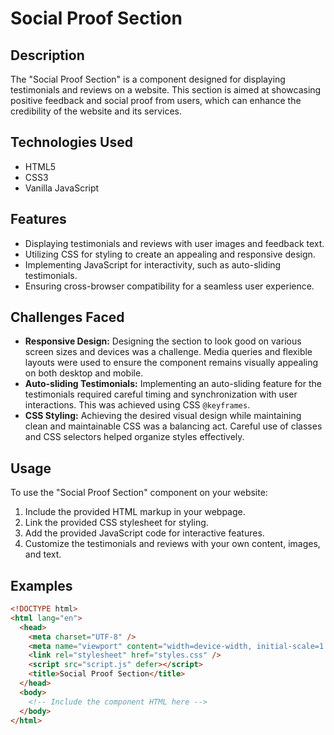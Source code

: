 # Social Proof Section

## Description

The "Social Proof Section" is a component designed for displaying testimonials and reviews on a website. This section is aimed at showcasing positive feedback and social proof from users, which can enhance the credibility of the website and its services.

## Technologies Used

- HTML5
- CSS3
- Vanilla JavaScript

## Features

- Displaying testimonials and reviews with user images and feedback text.
- Utilizing CSS for styling to create an appealing and responsive design.
- Implementing JavaScript for interactivity, such as auto-sliding testimonials.
- Ensuring cross-browser compatibility for a seamless user experience.

## Challenges Faced

- **Responsive Design:** Designing the section to look good on various screen sizes and devices was a challenge. Media queries and flexible layouts were used to ensure the component remains visually appealing on both desktop and mobile.
- **Auto-sliding Testimonials:** Implementing an auto-sliding feature for the testimonials required careful timing and synchronization with user interactions. This was achieved using CSS `@keyframes`.
- **CSS Styling:** Achieving the desired visual design while maintaining clean and maintainable CSS was a balancing act. Careful use of classes and CSS selectors helped organize styles effectively.

## Usage

To use the "Social Proof Section" component on your website:

1. Include the provided HTML markup in your webpage.
2. Link the provided CSS stylesheet for styling.
3. Add the provided JavaScript code for interactive features.
4. Customize the testimonials and reviews with your own content, images, and text.

## Examples

```html
<!DOCTYPE html>
<html lang="en">
  <head>
    <meta charset="UTF-8" />
    <meta name="viewport" content="width=device-width, initial-scale=1.0" />
    <link rel="stylesheet" href="styles.css" />
    <script src="script.js" defer></script>
    <title>Social Proof Section</title>
  </head>
  <body>
    <!-- Include the component HTML here -->
  </body>
</html>
```
